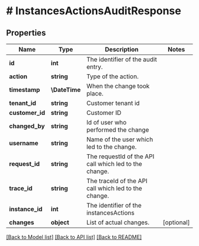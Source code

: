 # # InstancesActionsAuditResponse

## Properties

Name | Type | Description | Notes
------------ | ------------- | ------------- | -------------
**id** | **int** | The identifier of the audit entry. |
**action** | **string** | Type of the action. |
**timestamp** | **\DateTime** | When the change took place. |
**tenant_id** | **string** | Customer tenant id |
**customer_id** | **string** | Customer ID |
**changed_by** | **string** | Id of user who performed the change |
**username** | **string** | Name of the user which led to the change. |
**request_id** | **string** | The requestId of the API call which led to the change. |
**trace_id** | **string** | The traceId of the API call which led to the change. |
**instance_id** | **int** | The identifier of the instancesActions |
**changes** | **object** | List of actual changes. | [optional]

[[Back to Model list]](../../README.md#models) [[Back to API list]](../../README.md#endpoints) [[Back to README]](../../README.md)
